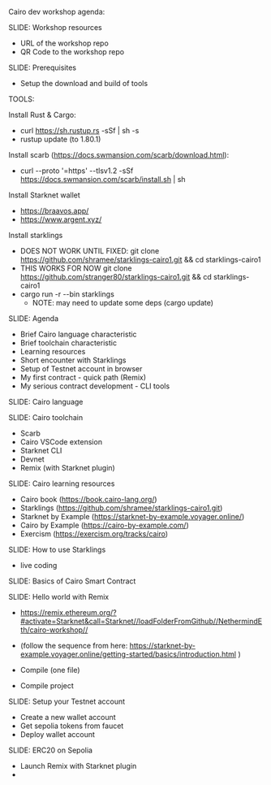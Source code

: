 Cairo dev workshop agenda:

SLIDE: Workshop resources
  - URL of the workshop repo
  - QR Code to the workshop repo

SLIDE: Prerequisites
  - Setup the download and build of tools

TOOLS: 

Install Rust & Cargo:
  - curl https://sh.rustup.rs -sSf | sh -s
   - rustup update (to 1.80.1)

Install scarb (https://docs.swmansion.com/scarb/download.html):
  - curl --proto '=https' --tlsv1.2 -sSf https://docs.swmansion.com/scarb/install.sh | sh

Install Starknet wallet
  - https://braavos.app/
  - https://www.argent.xyz/

Install starklings
  - DOES NOT WORK UNTIL FIXED: git clone https://github.com/shramee/starklings-cairo1.git && cd starklings-cairo1
  - THIS WORKS FOR NOW git clone https://github.com/stranger80/starklings-cairo1.git && cd starklings-cairo1
  - cargo run -r --bin starklings
    - NOTE: may need to update some deps (cargo update)

SLIDE: Agenda
  - Brief Cairo language characteristic
  - Brief toolchain characteristic
  - Learning resources
  - Short encounter with Starklings
  - Setup of Testnet account in browser
  - My first contract - quick path (Remix)
  - My serious contract development - CLI tools 

SLIDE: Cairo language

SLIDE: Cairo toolchain
  - Scarb
  - Cairo VSCode extension
  - Starknet CLI
  - Devnet
  - Remix (with Starknet plugin)  

SLIDE: Cairo learning resources
  - Cairo book (https://book.cairo-lang.org/)
  - Starklings (https://github.com/shramee/starklings-cairo1.git)
  - Starknet by Example (https://starknet-by-example.voyager.online/)
  - Cairo by Example (https://cairo-by-example.com/)
  - Exercism (https://exercism.org/tracks/cairo)
  

SLIDE: How to use Starklings
  - live coding
  
SLIDE: Basics of Cairo Smart Contract

SLIDE: Hello world with Remix
  - https://remix.ethereum.org/?#activate=Starknet&call=Starknet//loadFolderFromGithub//NethermindEth/cairo-workshop//
 
  - (follow the sequence from here: https://starknet-by-example.voyager.online/getting-started/basics/introduction.html )
  - Compile (one file)
  - Compile project



SLIDE: Setup your Testnet account
  - Create a new wallet account
  - Get sepolia tokens from faucet
  - Deploy wallet account

SLIDE: ERC20 on Sepolia


- Launch Remix with Starknet plugin
- 

